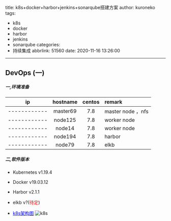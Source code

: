 title: k8s+docker+harbor+jenkins+sonarqube搭建方案
author: kuroneko
tags:
  - k8s
  - docker
  - harbor
  - jenkins
  - sonarqube
categories:
  - 持续集成
abbrlink: 51560
date: 2020-11-16 13:26:00
---
DevOps (一)
---

##### 一,环境准备

|      ip           | hostname| centos | remark |
| :-----------: | :-----------:  | :--------: |:---------|
| ------------  | master69 |  7.8        | master node ，nfs|
| ------------  | node125   |  7.8        |worker node|
| ------------  |  node14    |  7.8         |worker node|
|------------   |node194   |   7.8        |harbor|
|------------   |node79      |    7.8      |elkb|


##### 二,软件版本

+ Kubernetes v1.19.4
+ Docker v19.03.12
+ Harbor v2.1.1
+ elkb v?(<font color=red>待定</font>)


+ [<font color=blue>k8s架构图</font>](https://www.kubernetes.org.cn)
![k8s](https://www.kubernetes.org.cn/img/2016/10/20161028141542.jpg "k8s架构")